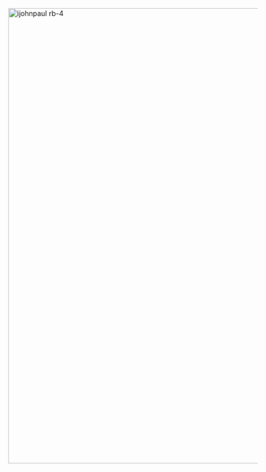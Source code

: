 <img width="920" alt="ijohnpaul rb-4" src="https://user-images.githubusercontent.com/25507937/115991412-2d76db00-a5c0-11eb-99c9-783e78196f25.png">
<!--
```ruby
# 👨🏽‍💻About me
@me = {
  age: 23,
  Nationality: 'Irish/Indian' # 🇮🇪🇮🇳  
}

my_languages = ['ruby','javascript','java', 'swift', 'python'] # Primarily Ruby 💎
my_frameworks = ['rails','react']

puts "Hello world, my name is John Paul, I am a #{@me[:age]} year old software engineer."
puts "I primarily work with #{my_languages.first} and #{my_frameworks.first}."
```
-->
<!--
**iJohnPaul/iJohnPaul** is a ✨ _special_ ✨ repository because its `README.md` (this file) appears on your GitHub profile.

Here are some ideas to get you started:

- 🔭 I’m currently working on ...
- 🌱 I’m currently learning ...
- 👯 I’m looking to collaborate on ...
- 🤔 I’m looking for help with ...
- 💬 Ask me about ...
- 📫 How to reach me: ...
- 😄 Pronouns: ...
- ⚡ Fun fact: ...
-->
